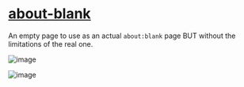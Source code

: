 # [about-blank](https://github.com/UniBreakfast/about-blank)

An empty page to use as an actual `about:blank` page BUT without the limitations of the real one.

![image](https://github.com/user-attachments/assets/f2804749-3d39-46db-b896-5b3eadc9c4ce)

![image](https://github.com/user-attachments/assets/3e2c82ed-084d-486e-bbf7-d1940db58455)
